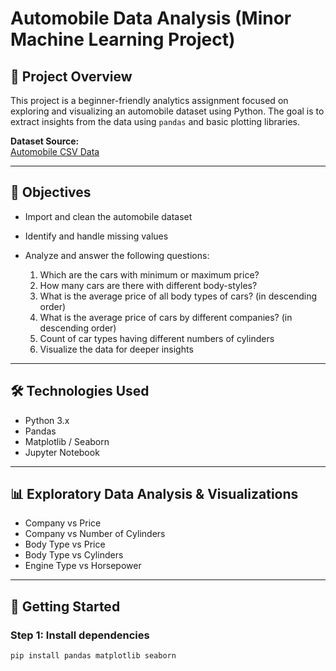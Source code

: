 # Automobile Data Analysis (Minor Machine Learning Project)

## 📘 Project Overview

This project is a beginner-friendly analytics assignment focused on exploring and visualizing an automobile dataset using Python. The goal is to extract insights from the data using `pandas` and basic plotting libraries.

**Dataset Source:**  
[Automobile CSV Data](https://raw.githubusercontent.com/arora123/Data/master/Automobile_data.csv)

---

## 🎯 Objectives

- Import and clean the automobile dataset
- Identify and handle missing values
- Analyze and answer the following questions:

  1. Which are the cars with minimum or maximum price?
  2. How many cars are there with different body-styles?
  3. What is the average price of all body types of cars? (in descending order)
  4. What is the average price of cars by different companies? (in descending order)
  5. Count of car types having different numbers of cylinders
  6. Visualize the data for deeper insights

---

## 🛠️ Technologies Used

- Python 3.x
- Pandas
- Matplotlib / Seaborn
- Jupyter Notebook

---

## 📊 Exploratory Data Analysis & Visualizations

- Company vs Price
- Company vs Number of Cylinders
- Body Type vs Price
- Body Type vs Cylinders
- Engine Type vs Horsepower

---

## 🚀 Getting Started

### Step 1: Install dependencies
```bash
pip install pandas matplotlib seaborn

